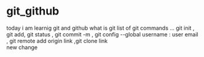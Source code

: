 # git_github
today  i am learnig git and github
what is git
list of git commands ... git init , git add, git status , git commit -m , git config --global username : user email , git remote add origin link ,git clone link  
new change
